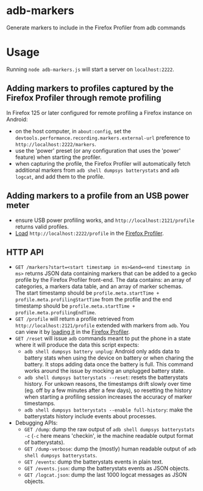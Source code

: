 # adb-markers
Generate markers to include in the Firefox Profiler from adb commands

# Usage

Running `node adb-markers.js` will start a server on `localhost:2222`.

## Adding markers to profiles captured by the Firefox Profiler through remote profiling
In Firefox 125 or later configured for remote profiling a Firefox instance on Android:
- on the host computer, in `about:config`, set the `devtools.performance.recording.markers.external-url` preference to `http://localhost:2222/markers`.
- use the 'power' preset (or any configuration that uses the 'power' feature) when starting the profiler.
- when capturing the profile, the Firefox Profiler will automatically fetch additional markers from `adb shell dumpsys batterystats` and `adb logcat`, and add them to the profile.

## Adding markers to a profile from an USB power meter

- ensure USB power profiling works, and `http://localhost:2121/profile` returns valid profiles.
- [Load](https://profiler.firefox.com/from-url/http%3A%2F%2Flocalhost%3A2222%2Fprofile/calltree/?v=10) `http://localhost:2222/profile` in the [Firefox Profiler](https://profiler.firefox.com). 

## HTTP API
- `GET /markers?start=<start timestamp in ms>&end=<end timestamp in ms>` returns JSON data containing markers that can be added to a gecko profile by the Firefox Profiler front-end.
The data contains: an array of categories, a markers data table, and an array of marker schemas.  
The start timestamp should be `profile.meta.startTime + profile.meta.profilingStartTime` from the profile and the end timestamp should be `profile.meta.startTime + profile.meta.profilingEndTime`.
- `GET /profile` will return a profile retrieved from `http://localhost:2121/profile` extended with markers from `adb`. You can view it by [loading it](https://profiler.firefox.com/from-url/http%3A%2F%2Flocalhost%3A2222%2Fprofile/calltree/?v=10) in the [Firefox Profiler](https://profiler.firefox.com).
- `GET /reset` will issue `adb` commands meant to put the phone in a state where it will produce the data this script expects:
  - `adb shell dumpsys battery unplug`: Android only adds data to battery stats when using the device on battery or when charing the battery. It stops adding data once the battery is full. This command works around the issue by mocking an unplugged battery state.
  - `adb shell dumpsys batterystats --reset`: resets the batterystats history. For unkown reasons, the timestamps drift slowly over time (eg. off by a few minutes after a few days), so resetting the history when starting a profiling session increases the accuracy of marker timestamps.
  - `adb shell dumpsys batterystats --enable full-history`: make the batterystats history include events about processes.
- Debugging APIs:
  - `GET /dump`: dump the raw output of `adb shell dumpsys batterystats -c` (`-c` here means 'checkin', ie the machine readable output format of batterystats).
  - `GET /dump-verbose`: dump the (mostly) human readable output of `adb shell dumpsys batterystats`.
  - `GET /events`: dump the batterystats events in plain text.
  - `GET /events.json`: dump the batterystats events as JSON objects.
  - `GET /logcat.json`: dump the last 1000 logcat messages as JSON objects.
